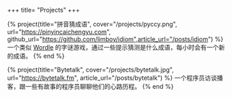 +++
title= "Projects"
+++

{% project(title="拼音猜成语", cover="/projects/pyccy.png", url="https://pinyincaichengyu.com", github_url="https://github.com/limboy/idiom",article_url="/posts/idiom") %}
一个类似 [Wordle](https://www.nytimes.com/games/wordle/index.html) 的字谜游戏，通过一些提示猜测是什么成语，每小时会有一个新的成语。
{% end %}

{% project(title="Bytetalk", cover="/projects/bytetalk.jpg", url="https://bytetalk.fm", article_url="/posts/bytetalk") %}
一个程序员访谈播客，跟一些有故事的程序员聊聊他们的心路历程。
{% end %}

